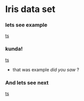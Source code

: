 # Iris data set


### lets see example
[ts](docs/code_snippets/configForPrediction.ts)

### kunda!
[ts](docs/code_snippets/iris.ts)

- that was example _did you saw_ ?

### And lets see next 

[ts](docs/code_snippets/randomForest.ts)
